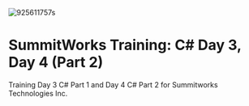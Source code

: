![925611757s](https://user-images.githubusercontent.com/55994508/83580991-31f75880-a503-11ea-9d61-2e92d0e3c0d5.jpg)

# SummitWorks Training: C# Day 3, Day 4 (Part 2)

Training Day 3 C# Part 1 and Day 4 C# Part 2 for Summitworks Technologies Inc.
